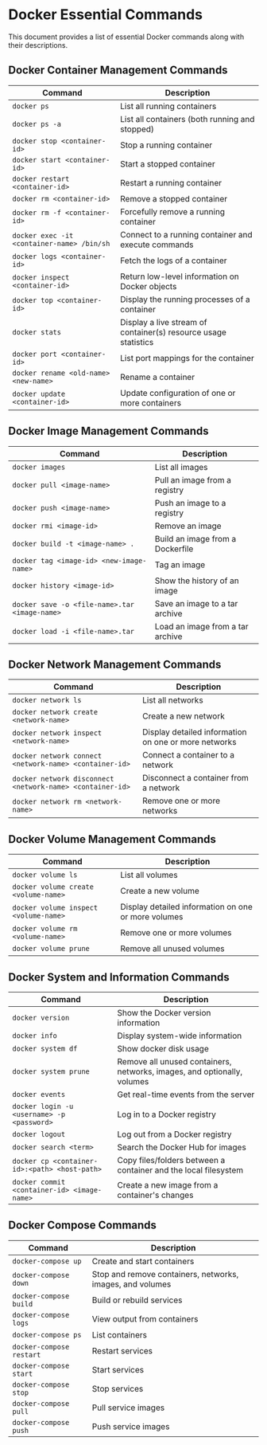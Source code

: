 # Docker Essential Commands
This document provides a list of essential Docker commands along with their descriptions.

## Docker Container Management Commands

| Command | Description |
|---------|-------------|
| `docker ps` | List all running containers |
| `docker ps -a` | List all containers (both running and stopped) |
| `docker stop <container-id>` | Stop a running container |
| `docker start <container-id>` | Start a stopped container |
| `docker restart <container-id>` | Restart a running container |
| `docker rm <container-id>` | Remove a stopped container |
| `docker rm -f <container-id>` | Forcefully remove a running container |
| `docker exec -it <container-name> /bin/sh` | Connect to a running container and execute commands |
| `docker logs <container-id>` | Fetch the logs of a container |
| `docker inspect <container-id>` | Return low-level information on Docker objects |
| `docker top <container-id>` | Display the running processes of a container |
| `docker stats` | Display a live stream of container(s) resource usage statistics |
| `docker port <container-id>` | List port mappings for the container |
| `docker rename <old-name> <new-name>` | Rename a container |
| `docker update <container-id>` | Update configuration of one or more containers |

## Docker Image Management Commands

| Command | Description |
|---------|-------------|
| `docker images` | List all images |
| `docker pull <image-name>` | Pull an image from a registry |
| `docker push <image-name>` | Push an image to a registry |
| `docker rmi <image-id>` | Remove an image |
| `docker build -t <image-name> .` | Build an image from a Dockerfile |
| `docker tag <image-id> <new-image-name>` | Tag an image |
| `docker history <image-id>` | Show the history of an image |
| `docker save -o <file-name>.tar <image-name>` | Save an image to a tar archive |
| `docker load -i <file-name>.tar` | Load an image from a tar archive |

## Docker Network Management Commands

| Command | Description |
|---------|-------------|
| `docker network ls` | List all networks |
| `docker network create <network-name>` | Create a new network |
| `docker network inspect <network-name>` | Display detailed information on one or more networks |
| `docker network connect <network-name> <container-id>` | Connect a container to a network |
| `docker network disconnect <network-name> <container-id>` | Disconnect a container from a network |
| `docker network rm <network-name>` | Remove one or more networks |

## Docker Volume Management Commands

| Command | Description |
|---------|-------------|
| `docker volume ls` | List all volumes |
| `docker volume create <volume-name>` | Create a new volume |
| `docker volume inspect <volume-name>` | Display detailed information on one or more volumes |
| `docker volume rm <volume-name>` | Remove one or more volumes |
| `docker volume prune` | Remove all unused volumes |

## Docker System and Information Commands

| Command | Description |
|---------|-------------|
| `docker version` | Show the Docker version information |
| `docker info` | Display system-wide information |
| `docker system df` | Show docker disk usage |
| `docker system prune` | Remove all unused containers, networks, images, and optionally, volumes |
| `docker events` | Get real-time events from the server |
| `docker login -u <username> -p <password>` | Log in to a Docker registry |
| `docker logout` | Log out from a Docker registry |
| `docker search <term>` | Search the Docker Hub for images |
| `docker cp <container-id>:<path> <host-path>` | Copy files/folders between a container and the local filesystem |
| `docker commit <container-id> <image-name>` | Create a new image from a container's changes |

## Docker Compose Commands

| Command | Description |
|---------|-------------|
| `docker-compose up` | Create and start containers |
| `docker-compose down` | Stop and remove containers, networks, images, and volumes |
| `docker-compose build` | Build or rebuild services |
| `docker-compose logs` | View output from containers |
| `docker-compose ps` | List containers |
| `docker-compose restart` | Restart services |
| `docker-compose start` | Start services |
| `docker-compose stop` | Stop services |
| `docker-compose pull` | Pull service images |
| `docker-compose push` | Push service images |
